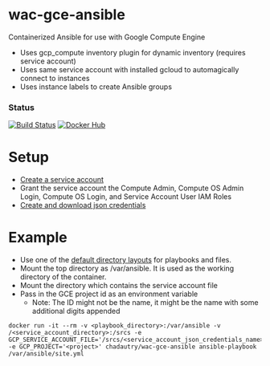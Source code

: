 # wac-gce-ansible
Containerized Ansible for use with Google Compute Engine

* Uses gcp_compute inventory plugin for dynamic inventory (requires service account)
* Uses same service account with installed gcloud to automagically connect to instances
* Uses instance labels to create Ansible groups

### Status
[![Build Status](https://travis-ci.org/chad-autry/wac-gce-ansible.svg?branch=master)](https://travis-ci.org/chad-autry/wac-gce-ansible)
[![Docker Hub](https://img.shields.io/badge/docker-ready-blue.svg)](https://registry.hub.docker.com/u/chadautry/wac-gce-ansible/)

# Setup
* [Create a service account](https://cloud.google.com/iam/docs/creating-managing-service-accounts)
* Grant the service account the Compute Admin, Compute OS Admin Login, Compute OS Login, and Service Account User IAM Roles
* [Create and download json credentials](https://cloud.google.com/iam/docs/creating-managing-service-account-keys)

# Example
* Use one of the [default directory layouts](http://docs.ansible.com/ansible/playbooks_best_practices.html#directory-layout) for playbooks and files.
* Mount the top directory as /var/ansible. It is used as the working directory of the container.
* Mount the directory which contains the service account file
* Pass in the GCE project id as an environment variable
    * Note: The ID might not be the name, it might be the name with some additional digits appended

```shell
docker run -it --rm -v <playbook_directory>:/var/ansible -v /<service_account_directory>:/srcs -e GCP_SERVICE_ACCOUNT_FILE='/srcs/<service_account_json_credentials_name>' -e GCP_PROJECT='<project>' chadautry/wac-gce-ansible ansible-playbook /var/ansible/site.yml
```

